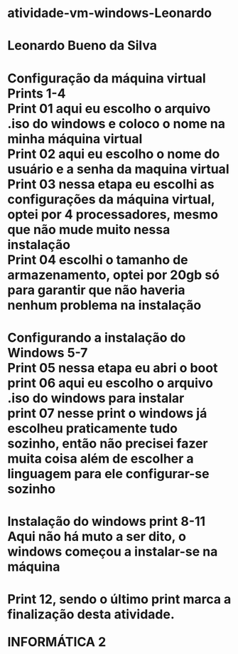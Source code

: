 # atividade-vm-windows-Leonardo
<h1>Leonardo Bueno da Silva</h1>
<h1>Configuração da máquina virtual Prints 1-4<br>
  Print 01 aqui eu escolho o arquivo .iso do windows e coloco o nome na minha máquina virtual<br>
  Print 02 aqui eu escolho o nome do usuário e a senha da maquina virtual<br>
  Print 03 nessa etapa eu escolhi as configurações da máquina virtual, optei por 4 processadores, mesmo que não mude muito nessa instalação<br>
  Print 04 escolhi o tamanho de armazenamento, optei por 20gb só para garantir que não haveria nenhum problema na instalação<br>
 <h1> Configurando a instalação do Windows 5-7<br>
   Print 05 nessa etapa eu abri o boot<br>
   print 06 aqui eu escolho o arquivo .iso do windows para instalar<br>
   print 07 nesse print o windows já escolheu praticamente tudo sozinho, então não precisei fazer muita coisa além de escolher a linguagem para ele configurar-se sozinho<br>
  <h1> Instalação do windows print 8-11<br>
    Aqui não há muto a ser dito, o windows começou a instalar-se na máquina<br>
  <h1>
    Print 12, sendo o último print marca a finalização desta atividade.<br>
<p>INFORMÁTICA 2</p>
